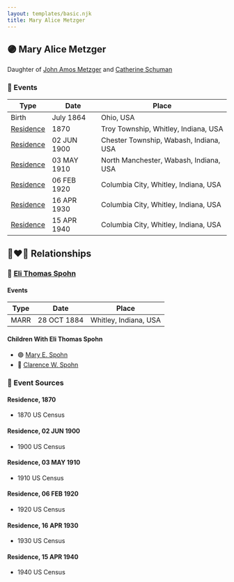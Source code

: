 ```yaml
---
layout: templates/basic.njk
title: Mary Alice Metzger
---
```

## 🟣 Mary Alice Metzger

Daughter of [John Amos Metzger](/people/2/28893894) and [Catherine Schuman](/people/3/39599940)

### 📆 Events

Type | Date | Place
------ | ------ | ------
Birth | July 1864 | Ohio, USA
[Residence](#event-1) | 1870 | Troy Township, Whitley, Indiana, USA
[Residence](#event-2) | 02 JUN 1900 | Chester Township, Wabash, Indiana, USA
[Residence](#event-3) | 03 MAY 1910 | North Manchester, Wabash, Indiana, USA
[Residence](#event-4) | 06 FEB 1920 | Columbia City, Whitley, Indiana, USA
[Residence](#event-5) | 16 APR 1930 | Columbia City, Whitley, Indiana, USA
[Residence](#event-6) | 15 APR 1940 | Columbia City, Whitley, Indiana, USA

## 👩‍❤️‍👨 Relationships

### 🔵 [Eli Thomas Spohn](/people/9/9010973)

#### Events

Type | Date | Place
------ | ------ | ------
MARR | 28 OCT 1884 | Whitley, Indiana, USA
#### Children With Eli Thomas Spohn
* 🟣 [Mary E. Spohn](/people/9/97921888)
* 🔵 [Clarence W. Spohn](/people/6/64811370)
### 📰 Event Sources

#### <a id="event-1"></a> Residence, 1870
* 1870 US Census

#### <a id="event-2"></a> Residence, 02 JUN 1900
* 1900 US Census

#### <a id="event-3"></a> Residence, 03 MAY 1910
* 1910 US Census

#### <a id="event-4"></a> Residence, 06 FEB 1920
* 1920 US Census

#### <a id="event-5"></a> Residence, 16 APR 1930
* 1930 US Census

#### <a id="event-6"></a> Residence, 15 APR 1940
* 1940 US Census